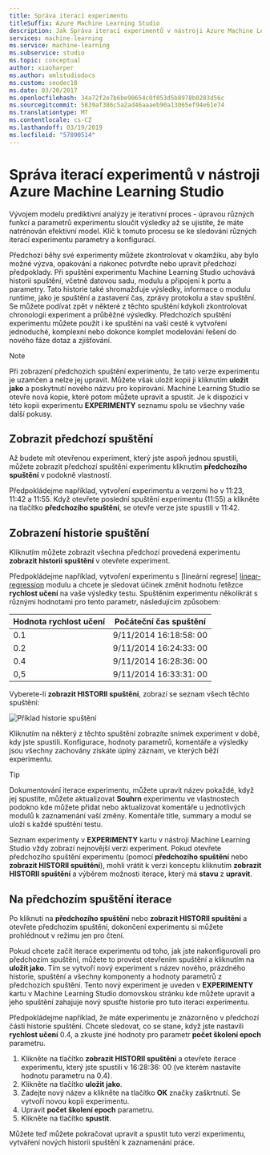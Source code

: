 ```yaml
---
title: Správa iterací experimentu
titleSuffix: Azure Machine Learning Studio
description: Jak Správa iterací experimentů v nástroji Azure Machine Learning Studio. Předchozí běhy své experimenty můžete zkontrolovat v okamžiku, aby bylo možné výzva, opakování a nakonec potvrďte nebo upravit předchozí předpoklady.
services: machine-learning
ms.service: machine-learning
ms.subservice: studio
ms.topic: conceptual
author: xiaoharper
ms.author: amlstudiodocs
ms.custom: seodec18
ms.date: 03/20/2017
ms.openlocfilehash: 34a72f2e7b6be90654c0f053d5b8978b0283d56c
ms.sourcegitcommit: 5839af386c5a2ad46aaaeb90a13065ef94e61e74
ms.translationtype: MT
ms.contentlocale: cs-CZ
ms.lasthandoff: 03/19/2019
ms.locfileid: "57890514"
---
```

# <a name="manage-experiment-iterations-in-azure-machine-learning-studio"></a>Správa iterací experimentů v nástroji Azure Machine Learning Studio
Vývojem modelu prediktivní analýzy je iterativní proces - úpravou různých funkcí a parametrů experimentu sloučit výsledky až se ujistíte, že máte natrénován efektivní model. Klíč k tomuto procesu se ke sledování různých iterací experimentu parametry a konfigurací.



Předchozí běhy své experimenty můžete zkontrolovat v okamžiku, aby bylo možné výzva, opakování a nakonec potvrďte nebo upravit předchozí předpoklady. Při spuštění experimentu Machine Learning Studio uchovává historii spuštění, včetně datovou sadu, modulu a připojení k portu a parametry. Tato historie také shromažďuje výsledky, informace o modulu runtime, jako je spuštění a zastavení čas, zprávy protokolu a stav spuštění. Se můžete podívat zpět v některé z těchto spuštění kdykoli zkontrolovat chronologii experiment a průběžné výsledky. Předchozích spuštění experimentu můžete použít i ke spuštění na vaší cestě k vytvoření jednoduché, komplexní nebo dokonce komplet modelování řešení do nového fáze dotaz a zjišťování.

> [!NOTE]
> Při zobrazení předchozích spuštění experimentu, že tato verze experimentu je uzamčen a nelze jej upravit. Můžete však uložit kopii ji kliknutím **uložit jako** a poskytnutí nového názvu pro kopírování. Machine Learning Studio se otevře nová kopie, které potom můžete upravit a spustit. Je k dispozici v této kopii experimentu **EXPERIMENTY** seznamu spolu se všechny vaše další pokusy.
> 
> 

## <a name="viewing-the-prior-run"></a>Zobrazit předchozí spuštění
Až budete mít otevřenou experiment, který jste aspoň jednou spustili, můžete zobrazit předchozí spuštění experimentu kliknutím **předchozího spuštění** v podokně vlastností.

Předpokládejme například, vytvoření experimentu a verzemi ho v 11:23, 11:42 a 11:55. Když otevřete poslední spuštění experimentu (11:55) a klikněte na tlačítko **předchozího spuštění**, se otevře verze jste spustili v 11:42.

## <a name="viewing-the-run-history"></a>Zobrazení historie spuštění
Kliknutím můžete zobrazit všechna předchozí provedená experimentu **zobrazit historii spuštění** v otevřete experiment.

Předpokládejme například, vytvoření experimentu s [lineární regrese] [ linear-regression] modulu a chcete je sledovat účinek změnit hodnotu řetězce **rychlost učení** na vaše výsledky testu. Spuštěním experimentu několikrát s různými hodnotami pro tento parametr, následujícím způsobem:

| Hodnota rychlost učení | Počáteční čas spuštění |
| --- | --- |
| 0.1 |9/11/2014 16:18:58: 00 |
| 0.2 |9/11/2014 16:24:33: 00 |
| 0.4 |9/11/2014 16:28:36: 00 |
| 0,5 |9/11/2014 16:33:31: 00 |

Vyberete-li **zobrazit HISTORII spuštění**, zobrazí se seznam všech těchto spuštění:

![Příklad historie spuštění](./media/manage-experiment-iterations/viewrunhistory.jpg)

Kliknutím na některý z těchto spuštění zobrazíte snímek experiment v době, kdy jste spustili. Konfigurace, hodnoty parametrů, komentáře a výsledky jsou všechny zachovány získáte úplný záznam, ve kterých běží experimentu.

> [!TIP]
> Dokumentování iterace experimentu, můžete upravit název pokaždé, když jej spustíte, můžete aktualizovat **Souhrn** experimentu ve vlastnostech podokno kde můžete přidat nebo aktualizovat komentáře u jednotlivých modulů k zaznamenání vaší změny. Komentáře title, summary a modul se uloží s každé spuštění testu.
> 
> 

Seznam experimenty v **EXPERIMENTY** kartu v nástroji Machine Learning Studio vždy zobrazí nejnovější verzi experiment. Pokud otevřete předchozího spuštění experimentu (pomocí **předchozího spuštění** nebo **zobrazit HISTORII spuštění**), mohli vrátit k verzi konceptu kliknutím **zobrazit HISTORII spuštění** a výběrem možnosti iterace, který má **stavu** z **upravit**.

## <a name="iterating-on-a-previous-run"></a>Na předchozím spuštění iterace
Po kliknutí na **předchozího spuštění** nebo **zobrazit HISTORII spuštění** a otevřete předchozím spuštění, dokončení experimentu si můžete prohlédnout v režimu jen pro čtení.

Pokud chcete začít iterace experimentu od toho, jak jste nakonfigurovali pro předchozím spuštění, můžete to provést otevřením spuštění a kliknutím na **uložit jako**. Tím se vytvoří nový experiment s název nového, prázdného historie, spuštění a všechny komponenty a hodnoty parametrů z předchozích spuštění. Tento nový experiment je uveden v **EXPERIMENTY** kartu v Machine Learning Studio domovskou stránku kde můžete upravit a jeho spuštění zahajuje nový spusťte historie pro tuto iteraci experimentu. 

Předpokládejme například, že máte experimentu je znázorněno v předchozí části historie spuštění. Chcete sledovat, co se stane, když jste nastavili **rychlost učení** 0.4, a zkuste jiné hodnoty pro parametr **počet školení epoch** parametru.

1. Klikněte na tlačítko **zobrazit HISTORII spuštění** a otevřete iterace experimentu, který jste spustili v 16:28:36: 00 (ve kterém nastavíte hodnotu parametru na 0.4).
2. Klikněte na tlačítko **uložit jako**.
3. Zadejte nový název a klikněte na tlačítko **OK** značky zaškrtnutí. Se vytvoří novou kopii experimentu.
4. Upravit **počet školení epoch** parametru.
5. Klikněte na tlačítko **spustit**.

Můžete teď můžete pokračovat upravit a spustit tuto verzi experimentu, vytváření nových historii spuštění k zaznamenání práce.

<!-- Module References -->
[linear-regression]: https://msdn.microsoft.com/library/azure/31960a6f-789b-4cf7-88d6-2e1152c0bd1a/
